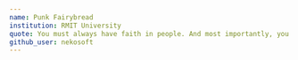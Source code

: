 ```yaml
---
name: Punk Fairybread
institution: RMIT University
quote: You must always have faith in people. And most importantly, you must always have faith in yourself.
github_user: nekosoft
---
```

